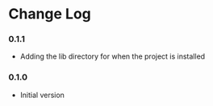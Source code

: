 # Change Log

### 0.1.1

- Adding the lib directory for when the project is installed

### 0.1.0

- Initial version
